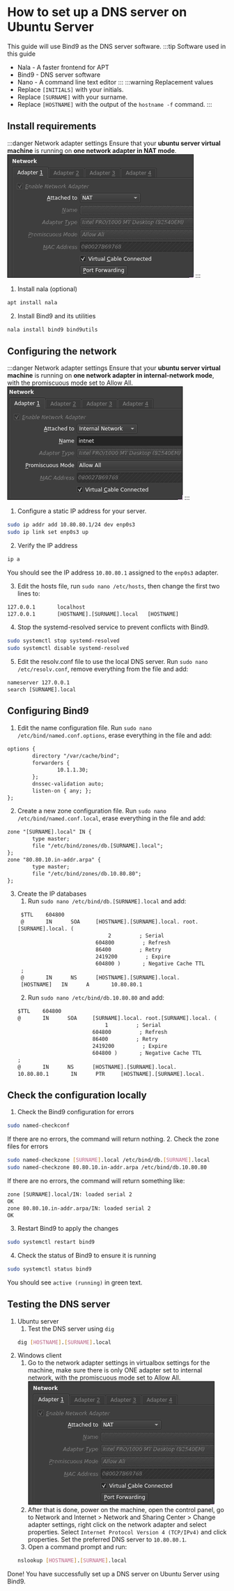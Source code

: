 # How to set up a DNS server on Ubuntu Server
This guide will use Bind9 as the DNS server software.
:::tip Software used in this guide
- Nala - A faster frontend for APT
- Bind9 - DNS server software
- Nano - A command line text editor
:::
:::warning Replacement values
- Replace `[INITIALS]` with your initials.
- Replace `[SURNAME]` with your surname.
- Replace `[HOSTNAME]` with the output of the `hostname -f` command.
:::

## Install requirements
:::danger Network adapter settings
Ensure that your **ubuntu server virtual machine** is running on **one network adapter in NAT mode**.
![good network settings](image-1.webp)
:::
1. Install nala (optional)
```bash
apt install nala
```
2. Install Bind9 and its utilities
```bash
nala install bind9 bind9utils
```

## Configuring the network
:::danger Network adapter settings
Ensure that your **ubuntu server virtual machine** is running on **one network adapter in internal-network mode**, with the promiscuous mode set to Allow All.
![good network settings](image.webp)
:::
1. Configure a static IP address for your server.
```bash
sudo ip addr add 10.80.80.1/24 dev enp0s3
sudo ip link set enp0s3 up
```
2. Verify the IP address
```bash
ip a
```
You should see the IP address `10.80.80.1` assigned to the `enp0s3` adapter.  

3. Edit the hosts file, run `sudo nano /etc/hosts`, then change the first two lines to:
```plaintext
127.0.0.1       localhost
127.0.0.1       [HOSTNAME].[SURNAME].local   [HOSTNAME]
```
4. Stop the systemd-resolved service to prevent conflicts with Bind9.
```bash
sudo systemctl stop systemd-resolved
sudo systemctl disable systemd-resolved
```
5. Edit the resolv.conf file to use the local DNS server. Run `sudo nano /etc/resolv.conf`, remove everything from the file and add:
```plaintext
nameserver 127.0.0.1
search [SURNAME].local
```

## Configuring Bind9
1. Edit the name configuration file. Run `sudo nano /etc/bind/named.conf.options`, erase everything in the file and add:
```plaintext
options {
        directory "/var/cache/bind";
        forwarders {
                10.1.1.30;
        };
        dnssec-validation auto;
        listen-on { any; };
};
```
2. Create a new zone configuration file. Run `sudo nano /etc/bind/named.conf.local`, erase everything in the file and add:
```plaintext
zone "[SURNAME].local" IN {
        type master;
        file "/etc/bind/zones/db.[SURNAME].local";
};
zone "80.80.10.in-addr.arpa" {
        type master;
        file "/etc/bind/zones/db.10.80.80";
};
```
3. Create the IP databases
    1. Run `sudo nano /etc/bind/db.[SURNAME].local` and add:
   ```plaintext
    $TTL    604800
    @       IN      SOA     [HOSTNAME].[SURNAME].local. root.[SURNAME].local. (
                                2         ; Serial
                            604800         ; Refresh
                            86400         ; Retry
                            2419200         ; Expire
                            604800 )       ; Negative Cache TTL
    ;
    @       IN      NS      [HOSTNAME].[SURNAME].local.
    [HOSTNAME]   IN      A       10.80.80.1
    ```
    2. Run `sudo nano /etc/bind/db.10.80.80` and add:
    ```plaintext
    $TTL    604800
    @       IN      SOA     [SURNAME].local. root.[SURNAME].local. (
                                1         ; Serial
                            604800         ; Refresh
                            86400         ; Retry
                            2419200         ; Expire
                            604800 )       ; Negative Cache TTL
    ;
    @       IN      NS      [HOSTNAME].[SURNAME].local.
    10.80.80.1       IN      PTR     [HOSTNAME].[SURNAME].local.
    ```

## Check the configuration locally
1. Check the Bind9 configuration for errors
```bash
sudo named-checkconf
```
If there are no errors, the command will return nothing.
2. Check the zone files for errors
```bash
sudo named-checkzone [SURNAME].local /etc/bind/db.[SURNAME].local
sudo named-checkzone 80.80.10.in-addr.arpa /etc/bind/db.10.80.80
```
If there are no errors, the command will return something like:
```plaintext
zone [SURNAME].local/IN: loaded serial 2
OK
zone 80.80.10.in-addr.arpa/IN: loaded serial 2
OK
```
3. Restart Bind9 to apply the changes
```bash
sudo systemctl restart bind9
```
4. Check the status of Bind9 to ensure it is running
```bash
sudo systemctl status bind9
```
You should see `active (running)` in green text.

## Testing the DNS server
1. Ubuntu server
    1. Test the DNS server using `dig`
    ```bash
    dig [HOSTNAME].[SURNAME].local
    ```
2. Windows client
    1. Go to the network adapter settings in virtualbox settings for the machine, make sure there is only ONE adapter set to internal network, with the promiscuous mode set to Allow All.  
    ![good network settings](image-1.webp)  
    2. After that is done, power on the machine, open the control panel, go to Network and Internet > Network and Sharing Center > Change adapter settings, right click on the network adapter and select properties. Select `Internet Protocol Version 4 (TCP/IPv4)` and click properties. Set the preferred DNS server to `10.80.80.1`.
    3. Open a command prompt and run:
    ```bash
    nslookup [HOSTNAME].[SURNAME].local
    ```

Done! You have successfully set up a DNS server on Ubuntu Server using Bind9.
